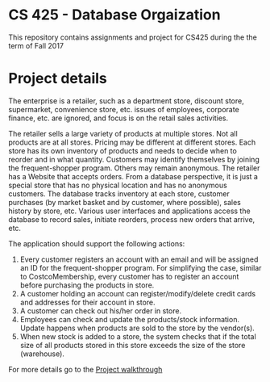 # CS 425 - Database Orgaization

This repository contains assignments and project for CS425 during the the term of Fall 2017

# Project details

The enterprise is a retailer, such as a department store, discount store, supermarket, convenience store, etc. issues of employees, corporate finance, etc. are ignored, and focus is on the retail sales activities.

The retailer sells a large variety of products at multiple stores. Not all products are at all stores. Pricing may be different at different stores. Each store has its own inventory of products and needs to decide when to reorder and in what quantity. Customers may identify themselves by joining the frequent-shopper program. Others may remain anonymous. The retailer has a Website that accepts orders. From a database perspective, it is just a special store that has no physical location and has no anonymous customers. The database tracks inventory at each store, customer purchases (by market basket and by customer, where possible), sales history by store, etc. Various user interfaces and applications access the database to record sales, initiate reorders, process new orders that arrive, etc.

The application should support the following actions:
1. Every customer registers an account with an email and will be assigned an ID for the frequent-shopper program. For simplifying the case, similar to CostcoMembership, every customer has to register an account before purchasing the products in store.
2. A customer holding an account can register/modify/delete credit cards and addresses for their account in store.
3. A customer can check out his/her order in store.
4. Employees can check and update the products/stock information. Update happens when products are sold to the store by the vendor(s).
5. When new stock is added to a store, the system checks that if the total size of all products stored in this store exceeds the size of the store (warehouse).

For more details go to the [Project walkthrough](project/Project%20walkthrough.pdf)
